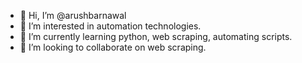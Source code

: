 - 👋 Hi, I’m @arushbarnawal
- 👀 I’m interested in automation technologies. 
- 🌱 I’m currently learning python, web scraping, automating scripts. 
- 💞️ I’m looking to collaborate on web scraping.

<!---
arushbarnawal/arushbarnawal is a ✨ special ✨ repository because its `README.md` (this file) appears on your GitHub profile.
You can click the Preview link to take a look at your changes.
--->
